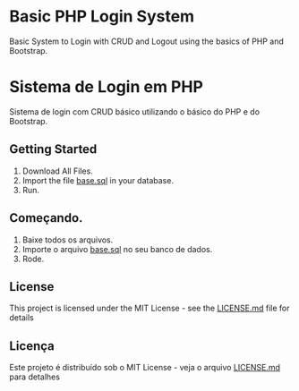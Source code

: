 # Basic PHP Login System

Basic System to Login with CRUD and Logout using the basics of PHP and Bootstrap.

# Sistema de Login em PHP 

Sistema de login com CRUD básico utilizando o básico do PHP e do Bootstrap. 

## Getting Started

1. Download All Files. 
2. Import the file [base.sql](includes/base.sql) in your database.
3. Run. 

## Começando. 

1. Baixe todos os arquivos.
2. Importe o arquivo [base.sql](includes/base.sql) no seu banco de dados. 
3. Rode.

## License

This project is licensed under the MIT License - see the [LICENSE.md](LICENSE.md) file for details

## Licença 

Este projeto é distribuído sob o MIT License - veja o arquivo [LICENSE.md](LICENSE.md) para detalhes
